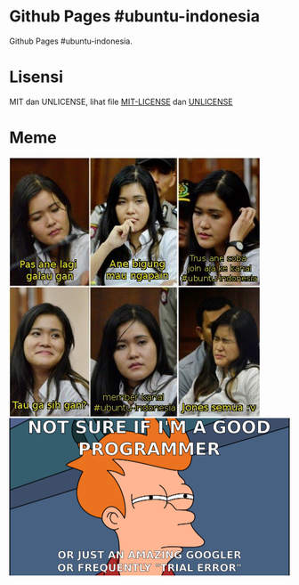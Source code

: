 # Github Pages #ubuntu-indonesia

Github Pages #ubuntu-indonesia.

# Lisensi

MIT dan UNLICENSE, lihat file [MIT-LICENSE](MIT-LICENSE) dan [UNLICENSE](UNLICENSE)

# Meme

![Meme galau](meme-galau.jpg)
![Not sure](ok.png)
